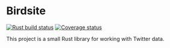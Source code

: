 # Birdsite

[![Rust build status](https://img.shields.io/github/actions/workflow/status/travisbrown/birdsite/ci.yaml?branch=main)](https://github.com/travisbrown/birdsite/actions)
[![Coverage status](https://img.shields.io/codecov/c/github/travisbrown/birdsite/main.svg)](https://codecov.io/github/travisbrown/birdsite)

This project is a small Rust library for working with Twitter data.

